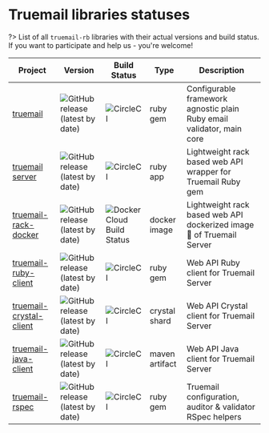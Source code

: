 # Truemail libraries statuses

?> List of all `truemail-rb` libraries with their actual versions and build status. If you want to participate and help us - you're welcome!

| Project | Version | Build Status | Type | Description |
| --- | --- | --- | --- | --- |
| [truemail](https://github.com/truemail-rb/truemail) | ![GitHub release (latest by date)](https://img.shields.io/github/v/release/truemail-rb/truemail) | ![CircleCI](https://circleci.com/gh/truemail-rb/truemail/tree/master.svg?style=svg) | ruby gem | Configurable framework agnostic plain Ruby email validator, main core |
| [truemail server](https://github.com/truemail-rb/truemail-rack) | ![GitHub release (latest by date)](https://img.shields.io/github/v/release/truemail-rb/truemail-rack) | ![CircleCI](https://circleci.com/gh/truemail-rb/truemail-rack/tree/master.svg?style=svg) | ruby app | Lightweight rack based web API wrapper for Truemail Ruby gem |
| [truemail-rack-docker](https://github.com/truemail-rb/truemail-rack-docker-image) | ![GitHub release (latest by date)](https://img.shields.io/github/v/release/truemail-rb/truemail-rack-docker-image) | ![Docker Cloud Build Status](https://img.shields.io/docker/cloud/build/truemail/truemail-rack) | docker image | Lightweight rack based web API dockerized image :whale: of Truemail Server |
| [truemail-ruby-client](https://github.com/truemail-rb/truemail-ruby-client) | ![GitHub release (latest by date)](https://img.shields.io/github/v/release/truemail-rb/truemail-ruby-client) | ![CircleCI](https://circleci.com/gh/truemail-rb/truemail-ruby-client/tree/master.svg?style=svg) | ruby gem | Web API Ruby client for Truemail Server |
| [truemail-crystal-client](https://github.com/truemail-rb/truemail-crystal-client) | ![GitHub release (latest by date)](https://img.shields.io/github/v/release/truemail-rb/truemail-crystal-client) | ![CircleCI](https://circleci.com/gh/truemail-rb/truemail-crystal-client/tree/master.svg?style=svg) | crystal shard | Web API Crystal client for Truemail Server |
| [truemail-java-client](https://github.com/truemail-rb/truemail-java-client) | ![GitHub release (latest by date)](https://img.shields.io/github/v/release/truemail-rb/truemail-java-client) | ![CircleCI](https://circleci.com/gh/truemail-rb/truemail-java-client/tree/develop.svg?style=svg) | maven artifact | Web API Java client for Truemail Server |
| [truemail-rspec](https://github.com/truemail-rb/truemail-rspec) | ![GitHub release (latest by date)](https://img.shields.io/github/v/release/truemail-rb/truemail-rspec) | ![CircleCI](https://circleci.com/gh/truemail-rb/truemail-rspec/tree/master.svg?style=svg) | ruby gem | Truemail configuration, auditor & validator RSpec helpers |
